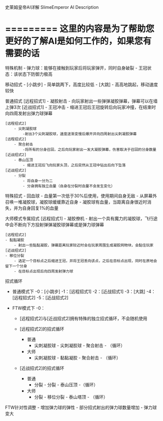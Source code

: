 ﻿
史莱姆皇帝AI详解
SlimeEmperor AI Description

=========
这里的内容是为了帮助您更好的了解AI是如何工作的，如果您有需要的话
=========

特殊机制
	- 弹力球：能够在接触到玩家后将玩家弹开，同时自身破裂
	- 王冠状态：该状态下防御力极高

移动招式
	- [小跳步]
		- 简单跳两下，高度比较低
	- [大跳]
		- 高高地跳起，移动速度较快

普通招式
	[远程招式1]
	- 凝胶射击
		- 向玩家射出一些弹弹凝胶弹幕，弹幕可以在墙上弹3次
	[近战招式1]
	- 王冠冲击
		- 缩进王冠后王冠旋转后向玩家冲撞，在结束时向四周发射出弹力球弹幕

	[远程招式2]
		- 尖刺凝胶球
			-射出3个尖刺凝胶球，速度逐渐变慢后爆开并向四周射出尖刺凝胶弹幕
	[远程招式2]
		- 聚合射击
			-将所有的分身召回，之后向玩家射出一发大凝胶弹幕，伤害取决于召回的分身数量
	[近战招式2]
		- 泰山压顶
			- 缩进王冠后飞向玩家头顶，之后突然从王冠中钻出后向下坠落
	[近战招式2]
		- 分裂
			- 将自身一分为二
			- 分身拥有独立血量（自身在分裂时血量不会发生变化）

特殊招式
	- 回血球
		- 血量第一次低于30%后使用，使用期间自身无敌
		- 从屏幕外召唤一堆凝胶球，凝胶球缓缓靠近自身
		- 凝胶球有血量，当距离自身很近时消失，并为自身回复1%的血量

大师模式专属招式
	[远程招式1]
	- 凝胶僚机
		- 射出一个具有魔力的凝胶球，飞行途中会不断向下方投射弹弹凝胶球弹幕或是弹力球弹幕

	[远程招式2]
	- 黏黏凝胶
		- 射出一些黏黏凝胶，弹幕距离玩家较近时会在玩家周围生成凝胶网物块，会黏住玩家
	[近战招式2]
	- 移位分裂
		- 选定一个目标点之后缩进王冠，并将王冠丢向该点，之后在目标点出现，同时在原地会留下一个分身
		- 在目标点出现后向四周发射弹力球

招式循环
- 普通模式下
	-0：[小跳步]
	-1：[远程招式1]
	-2：[近战招式1]
	-3：[大跳]
	-4：[远程招式2]
	-5：[近战招式2]

- FTW模式下
    -0：
	- [远程招式2]与[近战招式2]拥有特殊的独立招式循环，不会随机使用

	- [远程招式2]的招式循环
		- 普通
			- 尖刺凝胶球 - 尖刺凝胶球 - 聚合射击 - （循环）
		- 大师
			- 尖刺凝胶球 - 黏黏凝胶 - 聚合射击 - （循环）

	- [近战招式2]的招式循环
		- 普通
			- 分裂 - 分裂 - 泰山压顶 -（循环）
		- 大师
			- 分裂 - 移位分裂 - 泰山塔顶 - （循环）

FTW针对性调整
	- 增加弹力球的弹性
	- 部分招式射出的弹力球数量增加
	- 弹力球变大